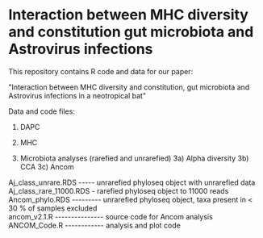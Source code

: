 # Interaction between MHC diversity and constitution gut microbiota and Astrovirus infections
This repository contains R code and data for our paper: 

"Interaction between MHC diversity and constitution, gut microbiota and Astrovirus infections in a neotropical bat"



Data and code files:

1) DAPC 


2) MHC


3) Microbiota analyses (rarefied and unrarefied)
3a) Alpha diversity
3b) CCA
3c) Ancom

Aj_class_unrare.RDS ----- unrarefied phyloseq object with unrarefied data <br>
Aj_class_rare_11000.RDS - rarefied phyloseq object to 11000 reads <br>
Ancom_phylo.RDS --------- unrarefied phyloseq object, taxa present in < 30 %  of samples excluded <br>
ancom_v2.1.R --------------- source code for Ancom analysis <br>
ANCOM_Code.R ------------ analysis and plot code <br>
